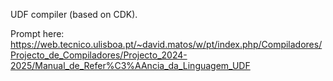 UDF compiler (based on CDK).

Prompt here: https://web.tecnico.ulisboa.pt/~david.matos/w/pt/index.php/Compiladores/Projecto_de_Compiladores/Projecto_2024-2025/Manual_de_Refer%C3%AAncia_da_Linguagem_UDF
